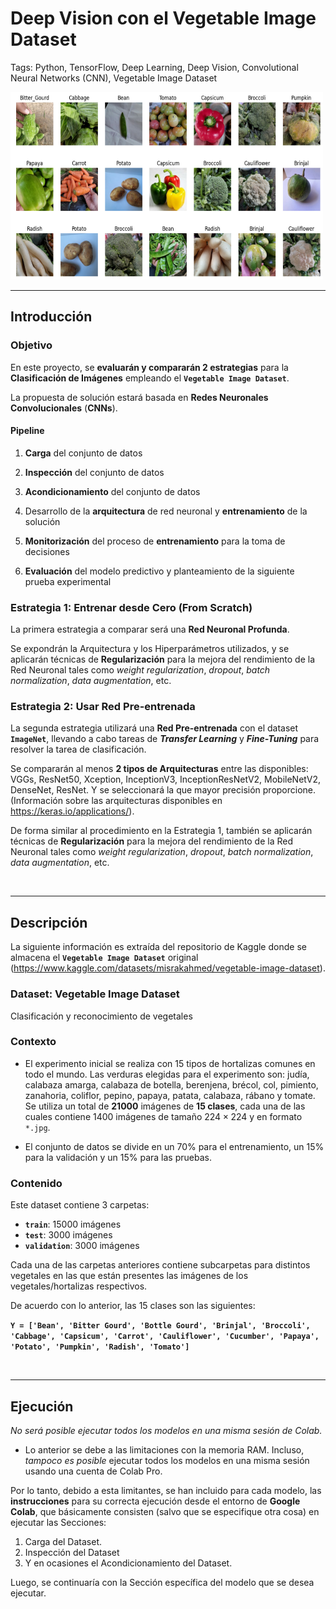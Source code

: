 # Deep Vision con el Vegetable Image Dataset
Tags: Python, TensorFlow, Deep Learning, Deep Vision, Convolutional Neural Networks (CNN), Vegetable Image Dataset




<img src="https://github.com/vbleal/VegetableImage/blob/main/Imag/VegetableImages.png" width="500" height="300">






<br>

---




## Introducción

### **Objetivo**

En este proyecto, se **evaluarán y compararán 2 estrategias** para la **Clasificación de Imágenes** empleando el **`Vegetable Image Dataset`**.

La propuesta de solución estará basada en **Redes Neuronales Convolucionales** (**CNNs**).




#### **Pipeline**

1.   **Carga** del conjunto de datos

2.   **Inspección** del conjunto de datos

3.   **Acondicionamiento** del conjunto de datos

4.   Desarrollo de la **arquitectura** de red neuronal y **entrenamiento** de la solución

5.   **Monitorización** del proceso de **entrenamiento** para la toma de decisiones

6.   **Evaluación** del modelo predictivo y planteamiento de la siguiente prueba experimental




### **Estrategia 1: Entrenar desde Cero (From Scratch)**

La primera estrategia a comparar será una **Red Neuronal Profunda**.

Se expondrán la Arquitectura y los Hiperparámetros utilizados, y se aplicarán técnicas de **Regularización** para la mejora del rendimiento de la Red Neuronal tales como *weight regularization*, *dropout*, *batch normalization*, *data augmentation*, etc.


### **Estrategia 2: Usar Red Pre-entrenada**

La segunda estrategia utilizará una **Red Pre-entrenada** con el dataset **`ImageNet`**, llevando a cabo tareas de ***Transfer Learning*** y ***Fine-Tuning*** para resolver la tarea de clasificación.

Se compararán al menos **2 tipos de Arquitecturas** entre las disponibles: VGGs, ResNet50, Xception, InceptionV3, InceptionResNetV2, MobileNetV2, DenseNet, ResNet. Y se seleccionará la que mayor precisión proporcione.
(Información sobre las arquitecturas disponibles en https://keras.io/applications/).

De forma similar al procedimiento en la Estrategia 1, también se aplicarán técnicas de **Regularización** para la mejora del rendimiento de la Red Neuronal tales como *weight regularization*, *dropout*, *batch normalization*, *data augmentation*, etc.



<br>

---



## **Descripción**

La siguiente información es extraída del repositorio de Kaggle donde se almacena el **`Vegetable Image Dataset`** original (https://www.kaggle.com/datasets/misrakahmed/vegetable-image-dataset).


### **Dataset: Vegetable Image Dataset**

Clasificación y reconocimiento de vegetales



### **Contexto**

-  El experimento inicial se realiza con 15 tipos de hortalizas comunes en todo el mundo. Las verduras elegidas para el experimento son: judía, calabaza amarga, calabaza de botella, berenjena, brécol, col, pimiento, zanahoria, coliflor, pepino, papaya, patata, calabaza, rábano y tomate. Se utiliza un total de **21000** imágenes de **15 clases**, cada una de las cuales contiene 1400 imágenes de tamaño $224×224$ y en formato `*.jpg`.

-  El conjunto de datos se divide en un 70% para el entrenamiento, un 15% para la validación y un 15% para las pruebas.



### **Contenido**

Este dataset contiene 3 carpetas:

- **`train`**: 15000 imágenes
- **`test`**: 3000 imágenes
- **`validation`**: 3000 imágenes

Cada una de las carpetas anteriores contiene subcarpetas para distintos vegetales en las que están presentes las imágenes de los vegetales/hortalizas respectivos.

De acuerdo con lo anterior, las 15 clases son las siguientes:

**`Y = ['Bean', 'Bitter Gourd', 'Bottle Gourd', 'Brinjal', 'Broccoli', 'Cabbage', 'Capsicum', 'Carrot', 'Cauliflower', 'Cucumber', 'Papaya', 'Potato', 'Pumpkin', 'Radish', 'Tomato']`**


<br>

---



## **Ejecución**

*No será posible ejecutar todos los modelos en una misma sesión de Colab.*

- Lo anterior se debe a las limitaciones con la memoria RAM. Incluso, *tampoco es posible* ejecutar todos los modelos en una misma sesión usando una cuenta de Colab Pro.

Por lo tanto, debido a esta limitantes, se han incluido para cada modelo, las **instrucciones** para su correcta ejecución desde el entorno de **Google Colab**, que básicamente consisten (salvo que se especifique otra cosa) en ejecutar las Secciones:

1. Carga del Dataset.
2. Inspección del Dataset
3. Y en ocasiones el Acondicionamiento del Dataset.

Luego, se continuaría con la Sección específica del modelo que se desea ejecutar.



















